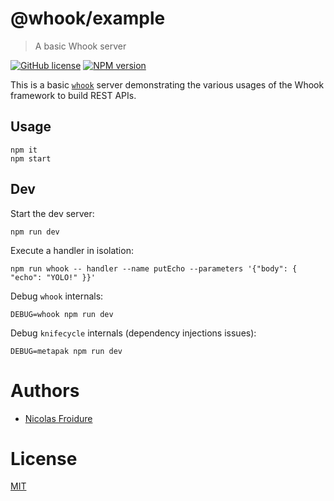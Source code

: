 [//]: # ( )
[//]: # (This file is automatically generated by a `metapak`)
[//]: # (module. Do not change it  except between the)
[//]: # (`content:start/end` flags, your changes would)
[//]: # (be overridden.)
[//]: # ( )
# @whook/example
> A basic Whook server

[![GitHub license](https://img.shields.io/badge/license-MIT-blue.svg)](https://github.com/nfroidure/whook/blob/master/packages/whook-example/LICENSE)
[![NPM version](https://badge.fury.io/js/%40whook%2Fexample.svg)](https://npmjs.org/package/@whook/example)


[//]: # (::contents:start)

This is a basic [`whook`]([`whook`](https://github.com/nfroidure/@whook))
 server demonstrating the various usages of the Whook framework to build
 REST APIs.

## Usage

```
npm it
npm start
```

## Dev

Start the dev server:
```
npm run dev
```

Execute a handler in isolation:
```
npm run whook -- handler --name putEcho --parameters '{"body": { "echo": "YOLO!" }}'
```

Debug `whook` internals:
```
DEBUG=whook npm run dev
```

Debug `knifecycle` internals (dependency injections issues):
```
DEBUG=metapak npm run dev
```

[//]: # (::contents:end)

# Authors
- [Nicolas Froidure](http://insertafter.com/en/index.html)

# License
[MIT](https://github.com/nfroidure/@whook/example/blob/master/LICENSE)

